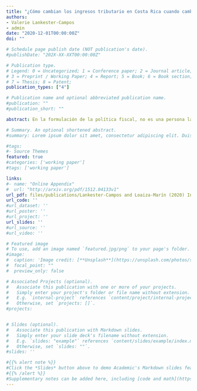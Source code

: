 ```yaml
---
title: "¿Cómo cambian los ingresos tributario en Costa Rica cuando cambia la actividad económica?"
authors:
- Valerie Lankester-Campos
- admin
date: "2020-12-01T00:00:00Z"
doi: ""

# Schedule page publish date (NOT publication's date).
#publishDate: "202X-XX-XXT00:00:00Z"

# Publication type.
# Legend: 0 = Uncategorized; 1 = Conference paper; 2 = Journal article;
# 3 = Preprint / Working Paper; 4 = Report; 5 = Book; 6 = Book section;
# 7 = Thesis; 8 = Patent;
publication_types: ["4"]

# Publication name and optional abbreviated publication name.
#publication: ""
#publication_short: ""

abstract: En la formulación de la política fiscal, no es una persona la que decide e implementa cambios, pero un grupo de personas e instituciones de Gobierno se ven involucradas. La organización entre ellos es un reto en sí mismo, que de alguna manera se puede facilitar cuando se inicia desde un punto común; la mejor información disponible, de robustez técnica y metodologías comprobadas. Bajo ese marco, es el objetivo de esta nota técnica poder ofrecer al lector la respuesta a cómo cambian los ingresos tributarios en Costa Rica cuando hay cambios en la actividad económica con una caracterización, por magnitud y dirección, de su comportamiento al estimar las elasticidades. Esto se hace con base en la metodología propuesta en la investigación sobre multiplicadores fiscales de Blanchard y Perotti (2002) y con datos para Costa Rica desde el año 1991. Los resultados muestran entonces la elasticidad tributaria de corto y largo plazo por tipo de impuesto. En donde la primera, está entre 1.11 y 1.22 en promedio y dependiendo del método de estimación (directo o indirecto) y la segunda, entre 0.96 y 1.30.

# Summary. An optional shortened abstract.
#summary: Lorem ipsum dolor sit amet, consectetur adipiscing elit. Duis posuere tellus ac convallis placerat. Proin tincidunt magna sed ex sollicitudin condimentum.

#tags:
#- Source Themes
featured: true
#categories: ['working paper']
#tags: ['working paper']

links:
#- name: "Online Appendix"
#  url: "http://arxiv.org/pdf/1512.04133v1"
url_pdf: files/publications/Lankester-Campos and Loaiza-Marín (2020) Ingresos tributarios CRI Logos Ulead.pdf
url_code: ''
#url_dataset: ''
#url_poster: ''
#url_project: ''
url_slides: ''
#url_source: ''
#url_video: ''

# Featured image
# To use, add an image named `featured.jpg/png` to your page's folder. 
#image:
#  caption: 'Image credit: [**Unsplash**](https://unsplash.com/photos/s9CC2SKySJM)'
#  focal_point: ""
#  preview_only: false

# Associated Projects (optional).
#   Associate this publication with one or more of your projects.
#   Simply enter your project's folder or file name without extension.
#   E.g. `internal-project` references `content/project/internal-project/index.md`.
#   Otherwise, set `projects: []`.
#projects:


# Slides (optional).
#   Associate this publication with Markdown slides.
#   Simply enter your slide deck's filename without extension.
#   E.g. `slides: "example"` references `content/slides/example/index.md`.
#   Otherwise, set `slides: ""`.
#slides: ''

#{{% alert note %}}
#Click the *Slides* button above to demo Academic's Markdown slides feature.
#{{% /alert %}}
#Supplementary notes can be added here, including [code and math](https://sourcethemes.com/academic/docs/writing-markdown-latex/).
---
```



